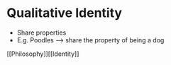 # Qualitative Identity

- Share properties
- E.g. Poodles --> share the property of being a dog

[[Philosophy]][[Identity]]